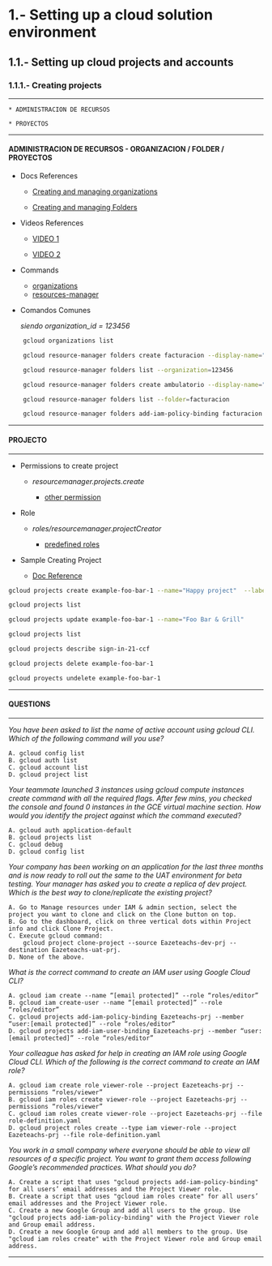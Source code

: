 # 1.- Setting up a cloud solution environment

## 1.1.- Setting up cloud projects and accounts

### 1.1.1.- Creating projects

---
	* ADMINISTRACION DE RECURSOS 

	* PROYECTOS
---

#### ADMINISTRACION DE RECURSOS - ORGANIZACION / FOLDER / PROYECTOS

* Docs References

    - [Creating and managing organizations](https://cloud.google.com/resource-manager/docs/creating-managing-organization)

    - [Creating and managing Folders](https://cloud.google.com/resource-manager/docs/creating-managing-folders)

* Videos References

    - [VIDEO 1](https://www.youtube.com/watch?v=jIYEDt3wdrk)

    - [VIDEO 2](https://www.youtube.com/watch?v=NOOhDq1JyIM)

* Commands

    - [organizations](https://cloud.google.com/sdk/gcloud/reference/organizations)
    - [resources-manager](https://cloud.google.com/sdk/gcloud/reference/resource-manager)

* Comandos Comunes

    *siendo organization_id = 123456*

```bash
    gcloud organizations list

    gcloud resource-manager folders create facturacion --display-name="Area Facturacion" --organization=123456

    gcloud resource-manager folders list --organization=123456

    gcloud resource-manager folders create ambulatorio --display-name="Sector Ambulatorio" --folder=facturacion

    gcloud resource-manager folders list --folder=facturacion

    gcloud resource-manager folders add-iam-policy-binding facturacion --member=user:juanito@gmail.com --role=role/viewer
```
---
#### PROJECTO
---

* Permissions to create project

    - *resourcemanager.projects.create*

        - [other permission](https://cloud.google.com/resource-manager/docs/access-control-proj#permissions_and_roles)

* Role

    - *roles/resourcemanager.projectCreator*

        - [predefined roles](https://cloud.google.com/resource-manager/docs/access-control-proj#using_predefined_roles)

* Sample Creating Project

    - [Doc Reference](https://cloud.google.com/resource-manager/docs/creating-managing-projects)

```bash
gcloud projects create example-foo-bar-1 --name="Happy project"  --labels="type=happy"

gcloud projects list

gcloud projects update example-foo-bar-1 --name="Foo Bar & Grill"

gcloud projects list

gcloud projects describe sign-in-21-ccf

gcloud projects delete example-foo-bar-1 

gcloud proyects undelete example-foo-bar-1 

```
---
#### QUESTIONS
---
*You have been asked to list the name of active account using gcloud CLI. Which of the following command will you use?*

    A. gcloud config list  
    B. gcloud auth list  
    C. gcloud account list  
    D. gcloud project list

*Your teammate launched 3 instances using gcloud compute instances create command with all the required flags. After few mins, you checked the console and found 0 instances in the GCE virtual machine section. How would you identify the project against which the command executed?*

    A. gcloud auth application-default  
    B. gcloud projects list  
    C. gcloud debug  
    D. gcloud config list

*Your company has been working on an application for the last three months and is now ready to roll out the same to the UAT environment for beta testing. Your manager has asked you to create a replica of dev project. Which is the best way to clone/replicate the existing project?*

    A. Go to Manage resources under IAM & admin section, select the project you want to clone and click on the Clone button on top.  
    B. Go to the dashboard, click on three vertical dots within Project info and click Clone Project.  
    C. Execute gcloud command: 
	    gcloud project clone-project --source Eazeteachs-dev-prj --destination Eazeteachs-uat-prj.  
    D. None of the above.

*What is the correct command to create an IAM user using Google Cloud CLI?*

    A. gcloud iam create --name “[email protected]” --role “roles/editor”  
    B. gcloud iam create-user --name “[email protected]” --role “roles/editor”  
    C. gcloud projects add-iam-policy-binding Eazeteachs-prj --member “user:[email protected]” --role “roles/editor”
    D. gcloud projects add-iam-user-binding Eazeteachs-prj --member “user:[email protected]” --role “roles/editor”

*Your colleague has asked for help in creating an IAM role using Google Cloud
 CLI. Which of the following is the correct command to create an IAM role?*

    A. gcloud iam create role viewer-role --project Eazeteachs-prj --permissions “roles/viewer”  
    B. gcloud iam roles create viewer-role --project Eazeteachs-prj --permissions “roles/viewer”  
    C. gcloud iam roles create viewer-role --project Eazeteachs-prj --file role-definition.yaml  
    D. gcloud project roles create --type iam viewer-role --project Eazeteachs-prj --file role-definition.yaml

*You work in a small company where everyone should be able to view all resources of a specific project. You want to grant them access following Google’s recommended practices. What should you do?*

    A. Create a script that uses "gcloud projects add-iam-policy-binding" for all users’ email addresses and the Project Viewer role.  
    B. Create a script that uses "gcloud iam roles create" for all users’ email addresses and the Project Viewer role.  
    C. Create a new Google Group and add all users to the group. Use "gcloud projects add-iam-policy-binding" with the Project Viewer role and Group email address.
    D. Create a new Google Group and add all members to the group. Use "gcloud iam roles create" with the Project Viewer role and Group email address.

---